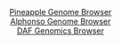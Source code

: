 <div id="Pineapple_Genome_Browser" align="center">
  <a href="https://igv.org/app/?sessionURL=blob:zZNta9swFIX_iyBlA8eW7cSuDWXkrW2abaHNvHgpxdzYsqPVllxJjtOG_PepZWNfVmg.bAwkkC56Oefo0R5tiZCUMxQix7T7pm0jA8kNbxdQ1SX5DBWRKMyhlMRAguREEJYSFO5RDlJBdPNR79woVcvQsqiquxWwgpvSNaGCJ86glWbKK2vEyxLWXIDiQlpDAVtu0WLbbcka6trUd7tm38pAgQVlveFMcqsmrEhafV7yq5QUhPGKJFVTKvoiINF6tMbMzOHDYLkYpCmRckYep9nZYDYdfHUn0erCG62i.eUy8pYnC1owUI0gZ95lPOAd57x24qyweb5snmYQD9uIrOJPHXd8MtnVVBB5Zvv2qet7Qc_T0VCWkd3_5Fo3eqTzjjOc6h6lzXz3RezUxXIaT1p86QKOJuL0Fe8HA5U8bTQNKN0IP7Sx4WLP6Dte93lonxoYBzohwSkKb.8MpASk93r57R6px1ozgyR5aF7wMRAXGREo7AYY.3YQOP2e38NBYB.MPWpE.ffiPY9uAh87A8fxkpyWSgOdJZLV0gTGzG2am8XTkXne577miLQuA3c8mq0n33vRrtYJzwXOrr69ypK._uUZtdm3qPon9L1FiKnWxyJ3E0v_esyur4Lm4vnP0Soai4d4MW_P6fSPAfna7nHh5FxUoPR6XdHTn8xtQVBgShe2VNI1Lal6XOoceYtC23E1uijlJdcsIlGs32EDG3Yfv_.NqHu4O_wA">Pineapple Genome Browser</a>
</div>
<div id="Alphonso_Genome_Browser" align="center">
  <a href="https://igv.org/app/?sessionURL=blob:zZTRbpswFIbfxVKqTSKAgYSAVE0kbdK0UdImy9hSVcgBQ7wYm9qGNI3y7nOrTbvppOZi0yRkmSMb_.fzJw6gwUISzkAIHBN2TAiBAeSG7xaorCieohJLEOaISmwAgXMsMEsxCA8gR1Kh5Xyid26UqmRoWURV7RKxgpvSNVGJnjlDO2mmvLQGnFK05gIpLqTVF6jhFima9g6vUVWZ.mzX7FgZUshCtNpwJrlVYVYkO_295FcpKTDjJU7KmiryGiDReXTGzMzRpyheRGmKpbzB.3F2Ht2Moy_u5XI16g5Wy9lVvOzGZwtSMKRqgc8r8XX8OLoZtpxhnukBT7cjP46aDV.50Yy33Iuzy6eKCCzPoQ97rt8N3EDDISzDT_9T3_ohJ_YesHwKvVX8WXoiHjRjKe6u54PO7dXCe6tvzwZHA1Ce1toFkG6EH0LbcO2u0XG67Zcp7Bm2_UJHcALC.wcDKIHSrV5.fwBqX2ljgMSP9as8BuAiwwKE7cC2fRgETsfzPTsI4NE4gFrQv4d2uJwHvu1EjtNNckKV1jlLJKukiRgzmzQ3i.cTWfaKLF2WtG45_b6_ribZ3XZfXLMsHc3nf6JpAH346wXqVt.T6Z94954gplqfKtt1PFz0Z_Vm9J1TDWk0GYpvd5AP69K7eBvQyz_oNDg5FyVSer2u6NefxjVIEMSULjREkjWhRO1jzZHvQAgdV4sLUk65NhGIYv3BNmwDduyPvwV1jw_HHw--">Alphonso Genome Browser</a>
</div>


<div id="DAF_Genomics_Browser" align="center">
  <a href="https://igv.org/app/?sessionURL=blob:tZFra9swFIb_i6D95JtkJ64NYXhbumVNV9LgOUsp4cw.jsVsy5HkpU3If5_wOga7MAYdSELiXN5X5zmSLygVFy2JCXPoyKGUWERVYr.EpqvxPTSoSFxCrdAiEkuU2OZI4iMpQWlIb.emstK6U7HrFlDaW2xFw3PlKN.Bzlai1xWaVJs50MBBtLBXTi4ak6zBhbqrRKuEC3mOStme22G73ezBHN9jm6Elbpq.1nxQ3RgTxljhlGDc8rbAh78Y.Q_KZvEXSbZMhvorfJwVk.Rqlnzwp.n6zfjVOr15m6Xj7HzJty3oXuJEBc368I5F_oFmi8Uq8ear65Cx3Rl7WYoz__X59KHjEtWEhvTCD0OPMnKySC3y3kAgeSVpTAMrZBcWCwL76eqPxmYKUnAS391bREvIP5v0uyPRj51BRRTu.oGaRYQsUJLYjjwvpFHERkEYeFFET9aR9LJ.ZpaX6W0UeixhbOx8gsbol7weBmiEfg0.F8ifOpv9r6DmUbefZh8Nl5tgtujgwNlsdLnj0Qqmi9.C8o3_P36sFLIBbULfnk9YoDZ6Dbb6Bxf_dH_6Cg--">DAF Genomics Browser</a>
</div>
